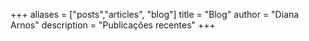 +++
aliases = ["posts","articles", "blog"]
title = "Blog"
author = "Diana Arnos"
description = "Publicações recentes"
+++
